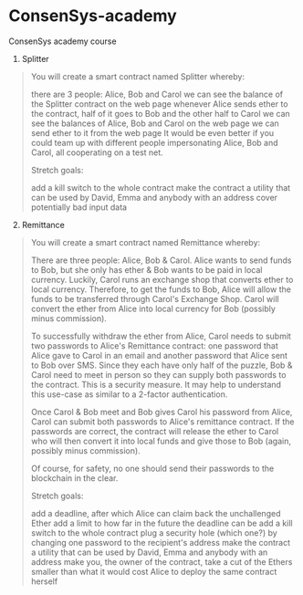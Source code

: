# ConsenSys-academy
ConsenSys academy course 

1. Splitter  

>You will create a smart contract named Splitter whereby:
>
>there are 3 people: Alice, Bob and Carol
we can see the balance of the Splitter contract on the web page
whenever Alice sends ether to the contract, half of it goes to Bob and the other half to Carol
we can see the balances of Alice, Bob and Carol on the web page
we can send ether to it from the web page
It would be even better if you could team up with different people impersonating Alice, Bob and Carol, all cooperating on a test net.
>
>Stretch goals:
>
>add a kill switch to the whole contract
make the contract a utility that can be used by David, Emma and anybody with an address
cover potentially bad input data  
2. Remittance  

>You will create a smart contract named Remittance whereby:
>
>There are three people: Alice, Bob & Carol.
Alice wants to send funds to Bob, but she only has ether & Bob wants to be paid in local currency.
Luckily, Carol runs an exchange shop that converts ether to local currency.
Therefore, to get the funds to Bob, Alice will allow the funds to be transferred through Carol's Exchange Shop. Carol will convert the ether from Alice into local currency for Bob (possibly minus commission).
>
>To successfully withdraw the ether from Alice, Carol needs to submit two passwords to Alice's Remittance contract: one password that Alice gave to Carol in an email and another password that Alice sent to Bob over SMS. Since they each have only half of the puzzle, Bob & Carol need to meet in person so they can supply both passwords to the contract. This is a security measure. It may help to understand this use-case as similar to a 2-factor authentication.
>
>Once Carol & Bob meet and Bob gives Carol his password from Alice, Carol can submit both passwords to Alice's remittance contract. If the passwords are correct, the contract will release the ether to Carol who will then convert it into local funds and give those to Bob (again, possibly minus commission).
>
>Of course, for safety, no one should send their passwords to the blockchain in the clear.
>
>Stretch goals:
>
>add a deadline, after which Alice can claim back the unchallenged Ether
add a limit to how far in the future the deadline can be
add a kill switch to the whole contract
plug a security hole (which one?) by changing one password to the recipient's address
make the contract a utility that can be used by David, Emma and anybody with an address
make you, the owner of the contract, take a cut of the Ethers smaller than what it would cost Alice to deploy the same contract herself

